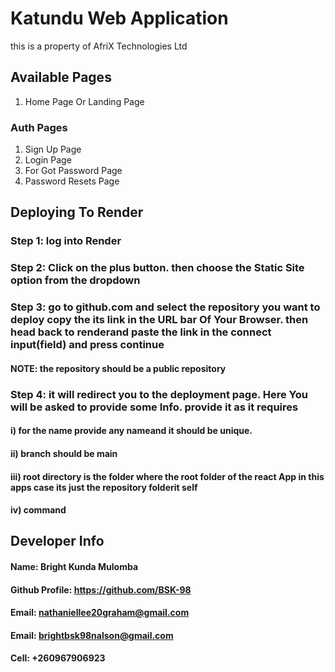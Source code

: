 # Katundu Web Application
this is a property of AfriX Technologies Ltd

## Available Pages 

1. Home Page Or Landing Page

### Auth Pages
1. Sign Up Page
2. Login Page
3. For Got Password Page
4. Password Resets Page

## Deploying To Render
### Step 1: log into Render
### Step 2: Click on the plus button. then choose the Static Site option from the dropdown
### Step 3: go to github.com and select the repository you want to deploy copy the its link in the URL bar Of Your Browser. then head back to renderand paste the link in the connect input(field) and press continue
#### NOTE: the repository should be a public repository 
### Step 4: it will redirect you to the deployment page. Here You will be asked to provide some Info. provide it as it requires
#### i) for the name provide any nameand it should be unique. 
#### ii) branch should be main
#### iii) root directory is the folder where the root folder of the react App in this apps case its just the repository folderit self
#### iv) command 

## Developer Info
#### Name: Bright Kunda Mulomba
#### Github Profile: https://github.com/BSK-98
#### Email: nathaniellee20graham@gmail.com
#### Email: brightbsk98nalson@gmail.com
#### Cell: +260967906923

